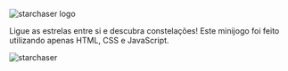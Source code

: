 
![starchaser logo](https://github.com/user-attachments/assets/2b00f226-cde7-470c-9663-6751b1305715)

Ligue as estrelas entre si e descubra constelações!
Este minijogo foi feito utilizando apenas HTML, CSS e JavaScript.




![starchaser](https://github.com/user-attachments/assets/bf926574-973b-42da-ad57-4e4b7723ba7a)


